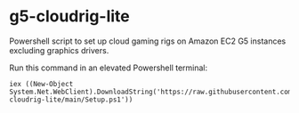 # g5-cloudrig-lite
Powershell script to set up cloud gaming rigs on Amazon EC2 G5 instances excluding graphics drivers.

Run this command in an elevated Powershell terminal:
```
iex ((New-Object System.Net.WebClient).DownloadString('https://raw.githubusercontent.com/tomgrice/g5-cloudrig-lite/main/Setup.ps1'))
```
